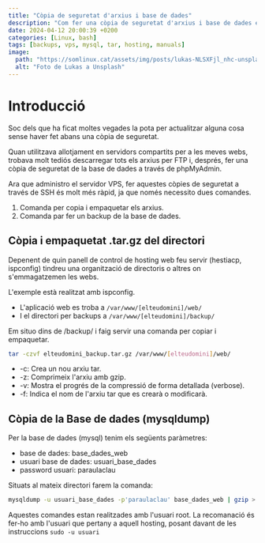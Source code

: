 ```yaml
---
title: "Còpia de seguretat d'arxius i base de dades"
description: "Com fer una còpia de seguretat d'arxius i base de dades en un servidor vps debian linux"
date: 2024-04-12 20:00:39 +0200
categories: [Linux, bash]
tags: [backups, vps, mysql, tar, hosting, manuals]
image:
  path: "https://somlinux.cat/assets/img/posts/lukas-NLSXFjl_nhc-unsplash-debian.jpg"
  alt: "Foto de Lukas a Unsplash"
---
```


# Introducció

Soc dels que ha ficat moltes vegades la pota per actualitzar alguna cosa sense haver fet abans una còpia de seguretat.

Quan utilitzava allotjament en servidors compartits per a les meves webs, trobava molt tediós descarregar tots els arxius per FTP i, després, fer una còpia de seguretat de la base de dades a través de phpMyAdmin.

Ara que administro el servidor VPS, fer aquestes còpies de seguretat a través de SSH és molt més ràpid, ja que només necessito dues comandes.

1. Comanda per copia i empaquetar els arxius.
2. Comanda par fer un backup de la base de dades.

## Còpia i empaquetat .tar.gz del directori

Depenent de quin panell de control de hosting web feu servir (hestiacp, ispconfig) tindreu una organització de directoris o altres on s'emmagatzemen les webs.

L'exemple està realitzat amb ispconfig.

- L'aplicació web es troba a `/var/www/[elteudomini]/web/`
- I el directori per backups a `/var/www/[elteudomini]/backup/`

Em situo dins de /backup/ i faig servir una comanda per copiar i empaquetar.

```bash
tar -czvf elteudomini_backup.tar.gz /var/www/[elteudomini]/web/
```

- -c: Crea un nou arxiu tar.
- -z: Comprimeix l\'arxiu amb gzip.
- -v: Mostra el progrés de la compressió de forma detallada (verbose).
- -f: Indica el nom de l\'arxiu tar que es crearà o modificarà.

## Còpia de la Base de dades (mysqldump)

Per la base de dades (mysql) tenim els següents paràmetres:

- base de dades: base_dades_web
- usuari base de dades: usuari_base_dades
- password usuari: paraulaclau

Situats al mateix directori farem la comanda:

```bash
mysqldump -u usuari_base_dades -p'paraulaclau' base_dades_web | gzip > backup_base_dades.sql.gz
```

Aquestes comandes estan realitzades amb l'usuari root. La recomanació és fer-ho amb l'usuari que pertany a aquell hosting, posant davant de les instruccions `sudo -u usuari`
